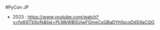 #PyCon JP
- 2023 : https://www.youtube.com/watch?v=fxiE6Tb5ofk&list=PLMkWB0UjwFGmeCsQBaDYh1pcoDdSXaCQG
